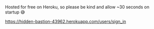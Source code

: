 Hosted for free on Heroku, so please be kind and allow ~30 seconds on startup 😅

https://hidden-bastion-43962.herokuapp.com/users/sign_in
